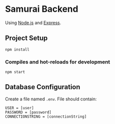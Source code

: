 # Samurai Backend
Using [Node.js](https://nodejs.org/) and [Express](https://expressjs.com).
## Project Setup
```
npm install
```
### Compiles and hot-reloads for development
```
npm start
```
## Database Configuration
Create a file named ```.env```.
File should contain:
```
USER = [user]
PASSWORD = [password]
CONNECTIONSTRING = [connectionString]
```